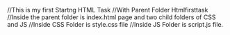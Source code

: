 //This is my first Startng HTML Task
//With Parent Folder Htmlfirsttask
//Inside the parent folder is index.html page and two child folders of CSS and JS
//Inside CSS Folder is style.css file
//Inside JS Folder is script.js file.